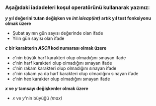 ### Aşağıdaki iadadeleri koşul operatörünü kullanarak yazınız:

**_y_ yıl değerini tutan değişken ve _int isleap(int)_ artık yıl test fonksiyonu olmak üzere**
+ Şubat ayının gün sayısı değerinde olan ifade
+ Yılın gün sayısı olan ifade

**_c_ bir karakterin _ASCII_ kod numarası olmak üzere**

+ _c_'nin büyük harf karakteri olup olmadığını sınayan ifade
+ _c_'nin harf karakteri olup olmadığını sınayan ifade
+ _c_'nin rakam karakteri olup olmadığını sınayan ifade
+ _c_'nin rakam ya da harf karakteri olup olmadığını sınayan ifade
+ _c_'nin hex karakter olup olmadığını sınayan ifade

**_x_ ve _y_ tamsayı değişkenler olmak üzere**
+ _x_ ve _y_'nin büyüğü _(max)_
